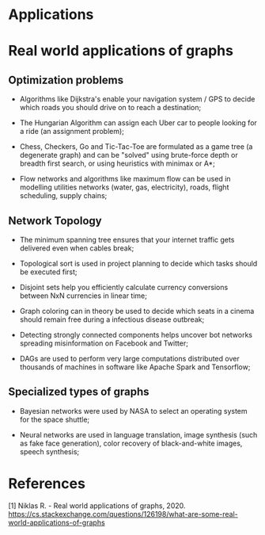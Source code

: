 # Applications

# Real world applications of graphs

## Optimization problems

- Algorithms like Dijkstra's enable your navigation system / GPS to decide which
  roads you should drive on to reach a destination;

- The Hungarian Algorithm can assign each Uber car to people looking for a ride
  (an assignment problem);

- Chess, Checkers, Go and Tic-Tac-Toe are formulated as a game tree (a
  degenerate graph) and can be "solved" using brute-force depth or breadth first
  search, or using heuristics with minimax or A\*;

- Flow networks and algorithms like maximum flow can be used in modelling
  utilities networks (water, gas, electricity), roads, flight scheduling, supply
  chains;

## Network Topology

- The minimum spanning tree ensures that your internet traffic gets delivered
  even when cables break;

- Topological sort is used in project planning to decide which tasks should be
  executed first;

- Disjoint sets help you efficiently calculate currency conversions between NxN
  currencies in linear time;

- Graph coloring can in theory be used to decide which seats in a cinema should
  remain free during a infectious disease outbreak;

- Detecting strongly connected components helps uncover bot networks spreading
  misinformation on Facebook and Twitter;

- DAGs are used to perform very large computations distributed over thousands of
  machines in software like Apache Spark and Tensorflow;

## Specialized types of graphs

- Bayesian networks were used by NASA to select an operating system for the
  space shuttle;

- Neural networks are used in language translation, image synthesis (such as
  fake face generation), color recovery of black-and-white images, speech
  synthesis;

# References

[1] Niklas R. - Real world applications of graphs, 2020.
<https://cs.stackexchange.com/questions/126198/what-are-some-real-world-applications-of-graphs>
